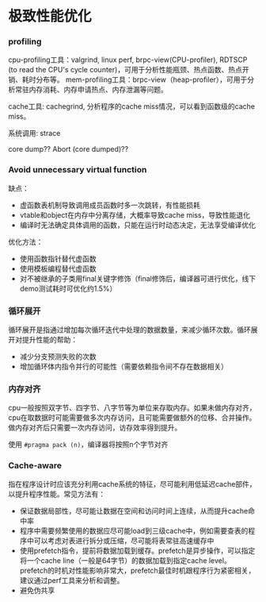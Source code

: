 # 极致性能优化

### profiling 

cpu-profiling工具：valgrind, linux perf, brpc-view(CPU-profiler), RDTSCP (to read the CPU's cycle counter)，可用于分析性能瓶颈、热点函数、热点开销、耗时分布等。
mem-profiling工具：brpc-view（heap-profiler），可用于分析常驻内存消耗、内存申请热点、内存泄漏等问题。

cache工具: cachegrind, 分析程序的cache miss情况，可以看到函数级的cache miss。

系统调用: strace

core dump?? Abort (core dumped)??

### Avoid unnecessary virtual function

缺点：

- 虚函数表机制导致调用成员函数时多一次跳转，有性能损耗
- vtable和object在内存中分离存储，大概率导致cache miss，导致性能退化
- 编译时无法确定具体调用的函数，只能在运行时动态决定，无法享受编译优化

优化方法：

- 使用函数指针替代虚函数
- 使用模板编程替代虚函数
- 对不被继承的子类用final关键字修饰（final修饰后，编译器可进行优化，线下demo测试耗时可优化约1.5%）

### 循环展开

循环展开是指通过增加每次循环迭代中处理的数据数量，来减少循环次数。循环展开对提升性能的帮助：

- 减少分支预测失败的次数
- 增加循环体内指令并行的可能性（需要依赖指令间不存在数据相关）

### 内存对齐

cpu一般按照双字节、四字节、八字节等为单位来存取内存。如果未做内存对齐，cpu在取数据时可能需要做多次内存访问，且可能需要做额外的位移、合并操作。做内存对齐后只需要一次内存访问，访存效率得到提升。

使用 `#pragma pack (n)`，编译器将按照n个字节对齐

### Cache-aware

指在程序设计时应该充分利用cache系统的特征，尽可能利用低延迟cache部件，以提升程序性能。常见方法有：

- 保证数据局部性，尽可能让数据在空间和访问时间上连续，从而提升cache命中率
- 程序中需要频繁使用的数据应尽可能load到三级cache中，例如需要查表的程序中可以考虑对表进行拆分或压缩，尽可能将表常驻高速缓存中
- 使用prefetch指令，提前将数据加载到缓存。prefetch是异步操作，可以指定将一个cache line（一般是64字节）的数据加载到指定cache level。prefetch的时机对性能影响非常大，prefetch最佳时机跟程序行为紧密相关，建议通过perf工具来分析和调整。
- 避免伪共享